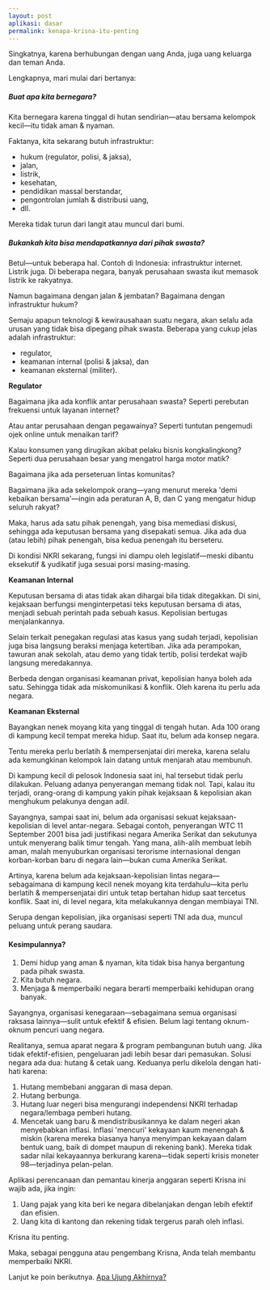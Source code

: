 ```yaml
---
layout: post
aplikasi: dasar
permalink: kenapa-krisna-itu-penting
---
```


Singkatnya, karena berhubungan dengan uang Anda, juga uang keluarga dan teman Anda.

Lengkapnya, mari mulai dari bertanya:

##### Buat apa kita bernegara?

Kita bernegara karena tinggal di hutan sendirian&mdash;atau bersama kelompok kecil&mdash;itu tidak aman & nyaman.

Faktanya, kita sekarang butuh infrastruktur:

* hukum (regulator, polisi, & jaksa),
* jalan,
* listrik,
* kesehatan,
* pendidikan massal berstandar,
* pengontrolan jumlah & distribusi uang,
* dll.

Mereka tidak turun dari langit atau muncul dari bumi.

##### Bukankah kita bisa mendapatkannya dari pihak swasta?

Betul&mdash;untuk beberapa hal. Contoh di Indonesia: infrastruktur internet. Listrik juga. Di beberapa negara, banyak perusahaan swasta ikut memasok listrik ke rakyatnya. 

Namun bagaimana dengan jalan & jembatan? Bagaimana dengan infrastruktur hukum?

Semaju apapun teknologi & kewirausahaan suatu negara, akan selalu ada urusan yang tidak bisa dipegang pihak swasta. Beberapa yang cukup jelas adalah infrastruktur:

* regulator,
* keamanan internal (polisi & jaksa), dan
* keamanan eksternal (militer).

**Regulator**

Bagaimana jika ada konflik antar perusahaan swasta? Seperti perebutan frekuensi untuk layanan internet?

Atau antar perusahaan dengan pegawainya? Seperti tuntutan pengemudi ojek online untuk menaikan tarif?

Kalau konsumen yang dirugikan akibat pelaku bisnis kongkalingkong? Seperti dua perusahaan besar yang mengatrol harga motor matik?

Bagaimana jika ada perseteruan lintas komunitas?

Bagaimana jika ada sekelompok orang&mdash;yang menurut mereka 'demi kebaikan bersama'&mdash;ingin ada peraturan A, B, dan C yang mengatur hidup seluruh rakyat?

Maka, harus ada satu pihak penengah, yang bisa memediasi diskusi, sehingga ada keputusan bersama yang disepakati semua. Jika ada dua (atau lebih) pihak penengah, bisa kedua penengah itu berseteru.

Di kondisi NKRI sekarang, fungsi ini diampu oleh legislatif&mdash;meski dibantu eksekutif & yudikatif juga sesuai porsi masing-masing.

**Keamanan Internal**

Keputusan bersama di atas tidak akan dihargai bila tidak ditegakkan. Di sini, kejaksaan berfungsi menginterpetasi teks keputusan bersama di atas, menjadi sebuah perintah pada sebuah kasus. Kepolisian bertugas menjalankannya.

Selain terkait penegakan regulasi atas kasus yang sudah terjadi, kepolisian juga bisa langsung beraksi menjaga ketertiban. Jika ada perampokan, tawuran anak sekolah, atau demo yang tidak tertib, polisi terdekat wajib langsung meredakannya.

Berbeda dengan organisasi keamanan privat, kepolisian hanya boleh ada satu. Sehingga tidak ada miskomunikasi & konflik. Oleh karena itu perlu ada negara. 

**Keamanan Eksternal**

Bayangkan nenek moyang kita yang tinggal di tengah hutan. Ada 100 orang di kampung kecil tempat mereka hidup. Saat itu, belum ada konsep negara.

Tentu mereka perlu berlatih & mempersenjatai diri mereka, karena selalu ada kemungkinan kelompok lain datang untuk menjarah atau membunuh.

Di kampung kecil di pelosok Indonesia saat ini, hal tersebut tidak perlu dilakukan. Peluang adanya penyerangan memang tidak nol. Tapi, kalau itu terjadi, orang-orang di kampung yakin pihak kejaksaan & kepolisian akan menghukum pelakunya dengan adil.

Sayangnya, sampai saat ini, belum ada organisasi sekuat kejaksaan-kepolisian di level antar-negara. Sebagai contoh, penyerangan WTC 11 September 2001 bisa jadi justifikasi negara Amerika Serikat dan sekutunya untuk menyerang balik timur tengah. Yang mana, alih-alih membuat lebih aman, malah menyuburkan organisasi terorisme internasional dengan korban-korban baru di negara lain&mdash;bukan cuma Amerika Serikat. 

Artinya, karena belum ada kejaksaan-kepolisian lintas negara&mdash;sebagaimana di kampung kecil nenek moyang kita terdahulu&mdash;kita perlu berlatih & mempersenjatai diri untuk tetap bertahan hidup saat tercetus konflik. Saat ini, di level negara, kita melakukannya dengan membiayai TNI.

Serupa dengan kepolisian, jika organisasi seperti TNI ada dua, muncul peluang untuk perang saudara.

#### Kesimpulannya?

1. Demi hidup yang aman & nyaman, kita tidak bisa hanya bergantung pada pihak swasta.
2. Kita butuh negara.
3. Menjaga & memperbaiki negara berarti memperbaiki kehidupan orang banyak.

Sayangnya, organisasi kenegaraan&mdash;sebagaimana semua organisasi raksasa lainnya&mdash;sulit untuk efektif & efisien. Belum lagi tentang oknum-oknum pencuri uang negara.

Realitanya, semua aparat negara & program pembangunan butuh uang. Jika tidak efektif-efisien, pengeluaran jadi lebih besar dari pemasukan. Solusi negara ada dua: hutang & cetak uang. Keduanya perlu dikelola dengan hati-hati karena:

1. Hutang membebani anggaran di masa depan.
2. Hutang berbunga.
3. Hutang luar negeri bisa mengurangi independensi NKRI terhadap negara/lembaga pemberi hutang.
4. Mencetak uang baru & mendistribusikannya ke dalam negeri akan menyebabkan inflasi. Inflasi 'mencuri' kekayaan kaum menengah & miskin (karena mereka biasanya hanya menyimpan kekayaan dalam bentuk uang, baik di dompet maupun di rekening bank). Mereka tidak sadar nilai kekayaannya berkurang karena&mdash;tidak seperti krisis moneter 98&mdash;terjadinya pelan-pelan.

Aplikasi perencanaan dan pemantau kinerja anggaran seperti Krisna ini wajib ada, jika ingin:

1. Uang pajak yang kita beri ke negara dibelanjakan dengan lebih efektif dan efisien.
2. Uang kita di kantong dan rekening tidak tergerus parah oleh inflasi.

Krisna itu penting.

Maka, sebagai pengguna atau pengembang Krisna, Anda telah membantu memperbaiki NKRI.

Lanjut ke poin berikutnya. [Apa Ujung Akhirnya?](/apa-ujung-akhirnya)